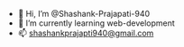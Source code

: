 - 👋 Hi, I’m @Shashank-Prajapati-940
- 🌱 I’m currently learning web-development 
- 📫 shashankprajapti940@gmail.com

<!---
Shashank-Prajapati-940/Shashank-Prajapati-940 is a ✨ special ✨ repository because its `README.md` (this file) appears on your GitHub profile.
You can click the Preview link to take a look at your changes.
--->
